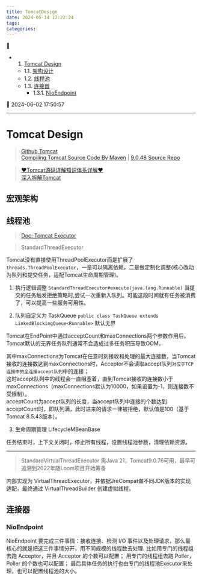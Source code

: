 ```yaml
---
title: TomcatDesign
date: 2024-05-14 17:22:24
tags: 
categories: 
---
```


💠

- 1. [Tomcat Design](#tomcat-design)
    - 1.1. [架构设计](#架构设计)
    - 1.2. [线程池](#线程池)
    - 1.3. [连接器](#连接器)
        - 1.3.1. [NioEndpoint](#nioendpoint)

💠 2024-06-02 17:50:57
****************************************
# Tomcat Design
> [Github Tomcat](https://github.com/apache/tomcat)  
> [Compiling Tomcat Source Code By Maven](https://programmer.group/tomcat-source-analysis-i-compiling-tomcat-source-code.html) | [9.0.48 Source Repo](https://gitee.com/gin9/tomcat9-source)

> [♥Tomcat源码详解知识体系详解♥](https://pdai.tech/md/framework/tomcat/tomcat-overview.html)  
> [深入拆解Tomcat](https://time.geekbang.org/column/intro/100027701?tab=catalog)  

## 宏观架构


## 线程池
> [Doc: Tomcat Executor](https://tomcat.apache.org/tomcat-9.0-doc/config/executor.html)

> StandardThreadExecutor

Tomcat没有直接使用ThreadPoolExecutor而是扩展了 `threads.ThreadPoolExecutor`，一是可以隔离依赖，二是做定制化调整(核心改动为队列和提交任务，适配Tomcat生命周期管理)。

1. 执行逻辑调整 `StandardThreadExecutor#execute(java.lang.Runnable)` 当提交的任务触发拒绝策略时,尝试一次重新入队列。可能这段时间就有任务被消费了，可以提高一些服务可用性。

2. 队列自定义为 TaskQueue `public class TaskQueue extends LinkedBlockingQueue<Runnable>` 默认无界

Tomcat在EndPoint中通过acceptCount和maxConnections两个参数作用后，Tomcat默认的无界任务队列通常不会造成过多任务积压导致OOM。

其中maxConnections为Tomcat在任意时刻接收和处理的最大连接数，当Tomcat接收的连接数达到maxConnections时，Acceptor不会读取accept队列`对应于TCP连接中的全连接accept队列`中的连接；  
这时accept队列中的线程会一直阻塞着，直到Tomcat接收的连接数小于maxConnections（maxConnections默认为10000，如果设置为-1，则连接数不受限制）。  
acceptCount为accept队列的长度，当accept队列中连接的个数达到acceptCount时，即队列满，此时进来的请求一律被拒绝，默认值是100（基于Tomcat 8.5.43版本）。  

3. 生命周期管理 LifecycleMBeanBase 

任务结束时，上下文关闭时，停止所有线程，设置线程池参数，清理依赖资源。

************************

> StandardVirtualThreadExecutor 需Java 21，Tomcat9.0.76可用，最早可追溯到2022年随Loom项目开始筹备

内部实现为 VirtualThreadExecutor，并依据JreCompat做不同JDK版本的实现适配，最终通过 VirtualThreadBuilder 创建虚拟线程。


## 连接器
### NioEndpoint
NioEndpoint 要完成三件事情：接收连接、检测 I/O 事件以及处理请求，那么最核心的就是把这三件事情分开，用不同规模的线程数去处理.
比如用专门的线程组去跑 Acceptor，并且 Acceptor 的个数可以配置；
用专门的线程组去跑 Poller，Poller 的个数也可以配置；
最后具体任务的执行也由专门的线程池Executor来处理，也可以配置线程池的大小。
